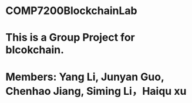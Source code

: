 # COMP7200BlockchainLab
# This is a Group Project for blcokchain. 
# Members: Yang Li, Junyan Guo, Chenhao Jiang, Siming Li，Haiqu xu
